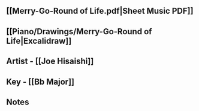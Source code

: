 ## [[Merry-Go-Round of Life.pdf|Sheet Music PDF]]
## [[Piano/Drawings/Merry-Go-Round of Life|Excalidraw]]
## Artist - [[Joe Hisaishi]]
## Key - [[Bb Major]]

## Notes
